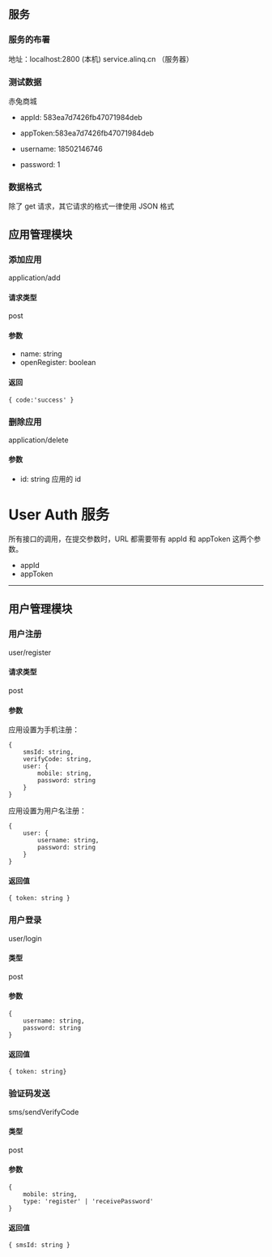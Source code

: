 ## 服务
### 服务的布署
地址：localhost:2800 (本机) service.alinq.cn （服务器）

### 测试数据
赤兔商城

* appId: 583ea7d7426fb47071984deb

* appToken:583ea7d7426fb47071984deb

* username: 18502146746

* password: 1

### 数据格式
除了 get 请求，其它请求的格式一律使用 JSON 格式

<h4/>

## 应用管理模块
### 添加应用
application/add
#### 请求类型
post
#### 参数
* name: string
* openRegister: boolean
#### 返回
`
{ code:'success' }
`

### 删除应用
application/delete
#### 参数
* id: string 应用的 id

# User Auth 服务

所有接口的调用，在提交参数时，URL 都需要带有 appId 和 appToken 这两个参数。

* appId
* appToken

<hr/>

## 用户管理模块

### 用户注册
user/register
#### 请求类型
post
#### 参数
应用设置为手机注册：
```
{
    smsId: string,
    verifyCode: string,
    user: {
        mobile: string,
        password: string
    }
}
```
应用设置为用户名注册：
```
{
    user: {
        username: string,
        password: string
    }
}
```
#### 返回值
`{ token: string }`

### 用户登录
user/login
#### 类型
post
#### 参数
```
{
    username: string,
    password: string
}
```
#### 返回值
`
{ token: string}
`

### 验证码发送
sms/sendVerifyCode
#### 类型
post
#### 参数
```
{
    mobile: string,
    type: 'register' | 'receivePassword'
}
```
#### 返回值
`
{
    smsId: string
}
`
<h4/>





